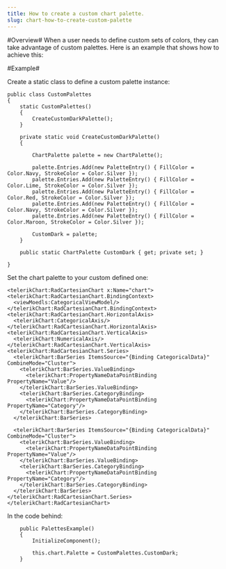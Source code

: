 ```yaml
---
title: How to create a custom chart palette.
slug: chart-how-to-create-custom-palette
---
```


#Overview#
When a user needs to define custom sets of colors, they can take advantage of custom palettes. Here is an example that shows how to achieve this: 

#Example#

Create a static class to define a custom palette instance: 

    public class CustomPalettes
    {
        static CustomPalettes()
        {
            CreateCustomDarkPalette();
        }

        private static void CreateCustomDarkPalette()
        {
            
            ChartPalette palette = new ChartPalette();

            palette.Entries.Add(new PaletteEntry() { FillColor = Color.Navy, StrokeColor = Color.Silver });
            palette.Entries.Add(new PaletteEntry() { FillColor = Color.Lime, StrokeColor = Color.Silver });
            palette.Entries.Add(new PaletteEntry() { FillColor = Color.Red, StrokeColor = Color.Silver });             
            palette.Entries.Add(new PaletteEntry() { FillColor = Color.Navy, StrokeColor = Color.Silver });
            palette.Entries.Add(new PaletteEntry() { FillColor = Color.Maroon, StrokeColor = Color.Silver });
             
            CustomDark = palette;
        }

        public static ChartPalette CustomDark { get; private set; }

    }

Set the chart palette to your custom defined one: 

    <telerikChart:RadCartesianChart x:Name="chart">
    <telerikChart:RadCartesianChart.BindingContext>
      <viewMoedls:CategoricalViewModel/>
    </telerikChart:RadCartesianChart.BindingContext>
    <telerikChart:RadCartesianChart.HorizontalAxis>
      <telerikChart:CategoricalAxis/>
    </telerikChart:RadCartesianChart.HorizontalAxis>
    <telerikChart:RadCartesianChart.VerticalAxis>
      <telerikChart:NumericalAxis/>
    </telerikChart:RadCartesianChart.VerticalAxis>
    <telerikChart:RadCartesianChart.Series>
      <telerikChart:BarSeries ItemsSource="{Binding CategoricalData}" CombineMode="Cluster">
        <telerikChart:BarSeries.ValueBinding>
          <telerikChart:PropertyNameDataPointBinding PropertyName="Value"/>
        </telerikChart:BarSeries.ValueBinding>
        <telerikChart:BarSeries.CategoryBinding>
          <telerikChart:PropertyNameDataPointBinding PropertyName="Category"/>
        </telerikChart:BarSeries.CategoryBinding>
      </telerikChart:BarSeries>

      <telerikChart:BarSeries ItemsSource="{Binding CategoricalData}" CombineMode="Cluster">
        <telerikChart:BarSeries.ValueBinding>
          <telerikChart:PropertyNameDataPointBinding PropertyName="Value"/>
        </telerikChart:BarSeries.ValueBinding>
        <telerikChart:BarSeries.CategoryBinding>
          <telerikChart:PropertyNameDataPointBinding PropertyName="Category"/>
        </telerikChart:BarSeries.CategoryBinding>
      </telerikChart:BarSeries>
    </telerikChart:RadCartesianChart.Series>
    </telerikChart:RadCartesianChart>

In the code behind: 

        public PalettesExample()
        {
            InitializeComponent();

            this.chart.Palette = CustomPalettes.CustomDark;
        }
